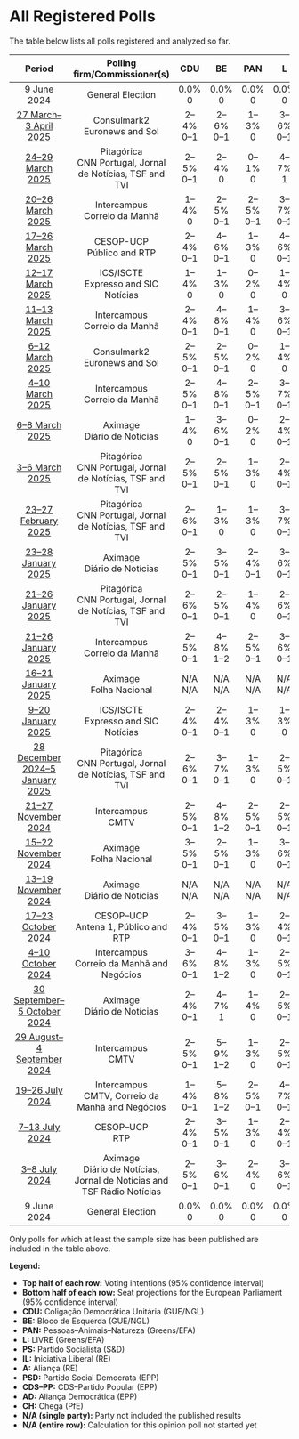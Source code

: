 # All Registered Polls

The table below lists all polls registered and analyzed so far.

| Period     | Polling firm/Commissioner(s) | CDU | BE | PAN | L | PS | IL | A | PSD | CDS–PP | AD | CH |
|:----------:|:----------------------------:|:--:|:--:|:--:|:--:|:--:|:--:|:--:|:--:|:--:|:--:|:--:|
| 9 June 2024 | General Election | 0.0% <br> 0 | 0.0% <br> 0 | 0.0% <br> 0 | 0.0% <br> 0 | 0.0% <br> 0 | 0.0% <br> 0 | 0.0% <br> 0 | 0.0% <br> 0 | 0.0% <br> 0 | 0.0% <br> 0 | 0.0% <br> 0 |
| [27 March–3 April 2025](2025-04-03-Consulmark2.html) | Consulmark2 <br> Euronews and Sol | 2–4% <br> 0–1 | 2–6% <br> 0–1 | 1–3% <br> 0 | 3–6% <br> 0–1 | 23–30% <br> 5–7 | 6–11% <br> 1–2 | N/A <br> N/A | N/A <br> N/A | N/A <br> N/A | 30–37% <br> 7–9 | 11–17% <br> 2–4 |
| [24–29 March 2025](2025-03-29-Pitagórica.html) | Pitagórica <br> CNN Portugal, Jornal de Notícias, TSF and TVI | 2–5% <br> 0–1 | 2–4% <br> 0 | 0–1% <br> 0 | 4–7% <br> 1 | 25–31% <br> 6–7 | 5–8% <br> 1 | N/A <br> N/A | N/A <br> N/A | N/A <br> N/A | 32–37% <br> 7–9 | 13–17% <br> 3–4 |
| [20–26 March 2025](2025-03-26-Intercampus.html) | Intercampus <br> Correio da Manhã | 1–4% <br> 0 | 2–5% <br> 0–1 | 2–5% <br> 0–1 | 3–7% <br> 0–1 | 23–31% <br> 5–7 | 8–14% <br> 2–3 | N/A <br> N/A | N/A <br> N/A | N/A <br> N/A | 27–35% <br> 6–8 | 11–17% <br> 2–4 |
| [17–26 March 2025](2025-03-26-CESOP-UCP.html) | CESOP-UCP <br> Público and RTP | 2–4% <br> 0–1 | 4–6% <br> 0–1 | 1–3% <br> 0 | 4–6% <br> 0–1 | 25–30% <br> 6–7 | 7–10% <br> 1–2 | N/A <br> N/A | N/A <br> N/A | N/A <br> N/A | 27–32% <br> 6–8 | 15–19% <br> 3–4 |
| [12–17 March 2025](2025-03-17-ICSISCTE.html) | ICS/ISCTE <br> Expresso and SIC Notícias | 1–4% <br> 0 | 1–3% <br> 0 | 0–2% <br> 0 | 1–4% <br> 0 | 24–32% <br> 5–8 | 6–11% <br> 1–2 | N/A <br> N/A | N/A <br> N/A | N/A <br> N/A | 33–42% <br> 8–10 | 13–20% <br> 3–4 |
| [11–13 March 2025](2025-03-13-Intercampus.html) | Intercampus <br> Correio da Manhã | 2–4% <br> 0–1 | 4–8% <br> 0–1 | 1–4% <br> 0 | 3–6% <br> 0–1 | 24–32% <br> 6–8 | 7–12% <br> 1–3 | N/A <br> N/A | N/A <br> N/A | N/A <br> N/A | 23–30% <br> 5–7 | 15–22% <br> 3–5 |
| [6–12 March 2025](2025-03-12-Consulmark2.html) | Consulmark2 <br> Euronews and Sol | 2–5% <br> 0–1 | 2–5% <br> 0–1 | 0–2% <br> 0 | 1–4% <br> 0 | 24–32% <br> 6–8 | 6–10% <br> 1–2 | N/A <br> N/A | N/A <br> N/A | N/A <br> N/A | 29–36% <br> 7–9 | 14–20% <br> 3–5 |
| [4–10 March 2025](2025-03-10-Intercampus.html) | Intercampus <br> Correio da Manhã | 2–5% <br> 0–1 | 4–8% <br> 0–1 | 2–5% <br> 0–1 | 3–7% <br> 0–1 | 25–33% <br> 6–8 | 6–11% <br> 1–2 | N/A <br> N/A | N/A <br> N/A | N/A <br> N/A | 23–31% <br> 5–7 | 14–21% <br> 3–5 |
| [6–8 March 2025](2025-03-08-Aximage.html) | Aximage <br> Diário de Notícias | 1–4% <br> 0 | 3–6% <br> 0–1 | 0–2% <br> 0 | 2–4% <br> 0–1 | 27–35% <br> 6–8 | 6–10% <br> 1–2 | N/A <br> N/A | N/A <br> N/A | N/A <br> N/A | 22–29% <br> 5–7 | 14–21% <br> 3–5 |
| [3–6 March 2025](2025-03-06-Pitagórica.html) | Pitagórica <br> CNN Portugal, Jornal de Notícias, TSF and TVI | 2–5% <br> 0–1 | 2–5% <br> 0–1 | 1–3% <br> 0 | 2–4% <br> 0–1 | 25–32% <br> 6–8 | 5–9% <br> 1–2 | N/A <br> N/A | N/A <br> N/A | N/A <br> N/A | 30–37% <br> 7–9 | 11–16% <br> 2–4 |
| [23–27 February 2025](2025-02-27-Pitagórica.html) | Pitagórica <br> CNN Portugal, Jornal de Notícias, TSF and TVI | 2–6% <br> 0–1 | 1–3% <br> 0 | 1–3% <br> 0 | 3–7% <br> 0–1 | 23–32% <br> 5–8 | 3–8% <br> 0–1 | N/A <br> N/A | N/A <br> N/A | N/A <br> N/A | 31–40% <br> 7–10 | 14–22% <br> 3–5 |
| [23–28 January 2025](2025-01-28-Aximage.html) | Aximage <br> Diário de Notícias | 2–5% <br> 0–1 | 3–5% <br> 0–1 | 2–4% <br> 0–1 | 3–6% <br> 0–1 | 25–31% <br> 6–8 | 4–7% <br> 1 | N/A <br> N/A | N/A <br> N/A | N/A <br> N/A | 26–33% <br> 6–8 | 16–21% <br> 3–5 |
| [21–26 January 2025](2025-01-26-Pitagórica.html) | Pitagórica <br> CNN Portugal, Jornal de Notícias, TSF and TVI | 2–6% <br> 0–1 | 2–5% <br> 0–1 | 1–4% <br> 0 | 2–6% <br> 0–1 | 23–32% <br> 5–8 | 4–9% <br> 1–2 | N/A <br> N/A | N/A <br> N/A | N/A <br> N/A | 29–38% <br> 7–9 | 13–21% <br> 3–5 |
| [21–26 January 2025](2025-01-26-Intercampus.html) | Intercampus <br> Correio da Manhã | 2–5% <br> 0–1 | 4–8% <br> 1–2 | 2–5% <br> 0–1 | 3–6% <br> 0–1 | 25–32% <br> 6–8 | 5–9% <br> 1–2 | N/A <br> N/A | N/A <br> N/A | N/A <br> N/A | 24–32% <br> 6–8 | 14–21% <br> 3–5 |
| [16–21 January 2025](2025-01-21-Aximage.html) | Aximage <br> Folha Nacional | N/A <br> N/A | N/A <br> N/A | N/A <br> N/A | N/A <br> N/A | N/A <br> N/A | N/A <br> N/A | N/A <br> N/A | N/A <br> N/A | N/A <br> N/A | N/A <br> N/A | N/A <br> N/A |
| [9–20 January 2025](2025-01-20-ICSISCTE.html) | ICS/ISCTE <br> Expresso and SIC Notícias | 2–4% <br> 0–1 | 2–4% <br> 0–1 | 1–3% <br> 0 | 1–3% <br> 0 | 27–33% <br> 6–8 | 3–6% <br> 0–1 | N/A <br> N/A | N/A <br> N/A | N/A <br> N/A | 30–36% <br> 7–9 | 15–20% <br> 3–5 |
| [28 December 2024–5 January 2025](2025-01-05-Pitagórica.html) | Pitagórica <br> CNN Portugal, Jornal de Notícias, TSF and TVI | 2–6% <br> 0–1 | 3–7% <br> 0–1 | 1–3% <br> 0 | 2–5% <br> 0–1 | 23–32% <br> 5–7 | 4–8% <br> 0–2 | N/A <br> N/A | N/A <br> N/A | N/A <br> N/A | 29–38% <br> 7–9 | 13–20% <br> 3–5 |
| [21–27 November 2024](2024-11-27-Intercampus.html) | Intercampus <br> CMTV | 2–5% <br> 0–1 | 4–8% <br> 1–2 | 2–5% <br> 0–1 | 2–5% <br> 0–1 | 27–34% <br> 6–8 | 6–11% <br> 1–2 | N/A <br> N/A | N/A <br> N/A | N/A <br> N/A | 25–32% <br> 6–8 | 13–19% <br> 3–4 |
| [15–22 November 2024](2024-11-22-Aximage.html) | Aximage <br> Folha Nacional | 3–5% <br> 0–1 | 2–5% <br> 0–1 | 1–3% <br> 0 | 3–6% <br> 0–1 | 24–30% <br> 5–7 | 5–8% <br> 1 | N/A <br> N/A | N/A <br> N/A | N/A <br> N/A | 25–31% <br> 6–7 | 18–24% <br> 4–6 |
| [13–19 November 2024](2024-11-19-Aximage.html) | Aximage <br> Diário de Notícias | N/A <br> N/A | N/A <br> N/A | N/A <br> N/A | N/A <br> N/A | N/A <br> N/A | N/A <br> N/A | N/A <br> N/A | N/A <br> N/A | N/A <br> N/A | N/A <br> N/A | N/A <br> N/A |
| [17–23 October 2024](2024-10-23-CESOP–UCP.html) | CESOP–UCP <br> Antena 1, Público and RTP | 2–4% <br> 0–1 | 3–5% <br> 0–1 | 1–3% <br> 0 | 2–4% <br> 0–1 | 26–32% <br> 6–8 | 5–8% <br> 1 | N/A <br> N/A | N/A <br> N/A | N/A <br> N/A | 30–36% <br> 7–9 | 16–21% <br> 4–5 |
| [4–10 October 2024](2024-10-10-Intercampus.html) | Intercampus <br> Correio da Manhã and Negócios | 3–6% <br> 0–1 | 4–8% <br> 1–2 | 1–3% <br> 0 | 2–5% <br> 0–1 | 26–33% <br> 6–8 | 6–10% <br> 1–2 | N/A <br> N/A | N/A <br> N/A | N/A <br> N/A | 25–32% <br> 6–8 | 12–17% <br> 2–4 |
| [30 September–5 October 2024](2024-10-05-Aximage.html) | Aximage <br> Diário de Notícias | 2–4% <br> 0–1 | 4–7% <br> 1 | 1–4% <br> 0 | 2–5% <br> 0–1 | 26–32% <br> 6–8 | 5–8% <br> 1–2 | N/A <br> N/A | N/A <br> N/A | N/A <br> N/A | 29–35% <br> 7–9 | 13–18% <br> 3–4 |
| [29 August–4 September 2024](2024-09-04-Intercampus.html) | Intercampus <br> CMTV | 2–5% <br> 0–1 | 5–9% <br> 1–2 | 1–3% <br> 0 | 2–5% <br> 0–1 | 28–35% <br> 6–9 | 6–11% <br> 1–2 | N/A <br> N/A | N/A <br> N/A | N/A <br> N/A | 26–33% <br> 6–8 | 12–18% <br> 3–4 |
| [19–26 July 2024](2024-07-26-Intercampus.html) | Intercampus <br> CMTV, Correio da Manhã and Negócios | 1–4% <br> 0–1 | 5–8% <br> 1–2 | 2–5% <br> 0–1 | 4–7% <br> 0–1 | 23–30% <br> 5–7 | 8–12% <br> 1–3 | N/A <br> N/A | N/A <br> N/A | N/A <br> N/A | 25–32% <br> 6–8 | 13–19% <br> 3–4 |
| [7–13 July 2024](2024-07-13-CESOP–UCP.html) | CESOP–UCP <br> RTP | 2–4% <br> 0–1 | 3–5% <br> 0–1 | 1–3% <br> 0 | 2–4% <br> 0–1 | 30–36% <br> 7–9 | 6–9% <br> 1–2 | N/A <br> N/A | N/A <br> N/A | N/A <br> N/A | 28–34% <br> 7–8 | 12–16% <br> 3–4 |
| [3–8 July 2024](2024-07-08-Aximage.html) | Aximage <br> Diário de Notícias, Jornal de Notícias and TSF Rádio Notícias | 2–5% <br> 0–1 | 3–6% <br> 0–1 | 2–4% <br> 0 | 3–6% <br> 0–1 | 26–33% <br> 6–8 | 6–9% <br> 1–2 | N/A <br> N/A | N/A <br> N/A | N/A <br> N/A | 25–31% <br> 6–7 | 15–20% <br> 3–5 |
| 9 June 2024 | General Election | 0.0% <br> 0 | 0.0% <br> 0 | 0.0% <br> 0 | 0.0% <br> 0 | 0.0% <br> 0 | 0.0% <br> 0 | 0.0% <br> 0 | 0.0% <br> 0 | 0.0% <br> 0 | 0.0% <br> 0 | 0.0% <br> 0 |

Only polls for which at least the sample size has been published are included in the table above.

**Legend:**
+ **Top half of each row:** Voting intentions (95% confidence interval)
+ **Bottom half of each row:** Seat projections for the European Parliament (95% confidence interval)
+ **CDU:** Coligação Democrática Unitária (GUE/NGL)
+ **BE:** Bloco de Esquerda (GUE/NGL)
+ **PAN:** Pessoas–Animais–Natureza (Greens/EFA)
+ **L:** LIVRE (Greens/EFA)
+ **PS:** Partido Socialista (S&D)
+ **IL:** Iniciativa Liberal (RE)
+ **A:** Aliança (RE)
+ **PSD:** Partido Social Democrata (EPP)
+ **CDS–PP:** CDS–Partido Popular (EPP)
+ **AD:** Aliança Democrática (EPP)
+ **CH:** Chega (PfE)
+ **N/A (single party):** Party not included the published results
+ **N/A (entire row):** Calculation for this opinion poll not started yet

